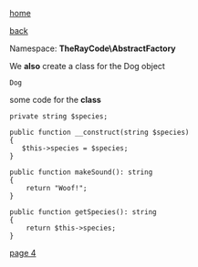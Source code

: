 [home](./page01.md)

[back](./page02.md)


Namespace: **TheRayCode\AbstractFactory**

We **also** create a class for the Dog object

```
Dog
```

some code for the **class**
```
private string $species;
```

```
public function __construct(string $species)
{
   $this->species = $species;
}
```

```
public function makeSound(): string
{
    return "Woof!";
}
```

```
public function getSpecies(): string
{
    return $this->species;
}
```


[page 4](./page04.md)


